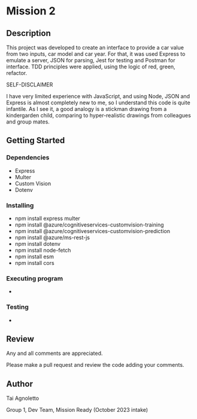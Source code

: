 # Mission 2

## Description

This project was developed to create an interface to provide a car value from two inputs, car model and car year.
For that, it was used Express to emulate a server, JSON for parsing, Jest for testing and Postman for interface.
TDD principles were applied, using the logic of red, green, refactor.

SELF-DISCLAIMER

I have very limited experience with JavaScript, and using Node, JSON and Express is almost completely new to me, so I understand this code is quite infantile. As I see it, a good analogy is a stickman drawing from a kindergarden child, comparing to hyper-realistic drawings from colleagues and group mates.

## Getting Started

### Dependencies

* Express
* Multer
* Custom Vision
* Dotenv

### Installing

* npm install express multer
* npm install @azure/cognitiveservices-customvision-training
* npm install @azure/cognitiveservices-customvision-prediction
* npm install @azure/ms-rest-js
* npm install dotenv
* npm install node-fetch
* npm install esm
* npm install cors


### Executing program

* 

### Testing

* 

## Review

Any and all comments are appreciated.

Please make a pull request and review the code adding your comments.

## Author

Tai Agnoletto

Group 1, Dev Team, Mission Ready (October 2023 intake)